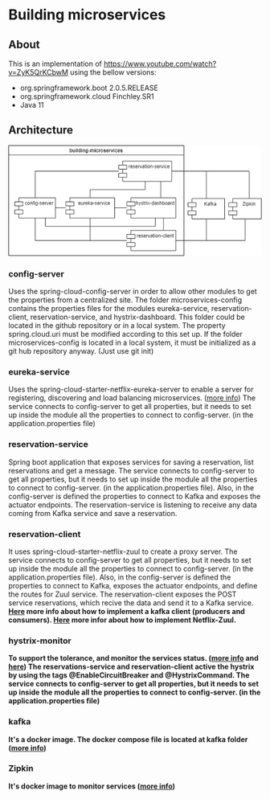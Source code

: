 # Building microservices

## About
This is an implementation of https://www.youtube.com/watch?v=ZyK5QrKCbwM using the bellow versions:
- org.springframework.boot 2.0.5.RELEASE
- org.springframework.cloud Finchley.SR1
- Java 11

## Architecture
![Building microservices architecture](https://github.com/danielcasique/building-microservices/blob/master/images/building-microservices.png?raw=true)

### config-server
Uses the spring-cloud-config-server in order to allow other modules to get the properties from a centralized site.
The folder microservices-config contains the properties files for the modules eureka-service, reservation-client, reservation-service, and hystrix-dashboard. This folder could be located in the github repository or in a local system. The property spring.cloud.uri must be modified according to this set up. If the folder microservices-config is located in a local system, it must be initialized as a git hub repository anyway. (Just use git init)

### eureka-service
Uses the spring-cloud-starter-netflix-eureka-server to enable a server for registering, discovering and load balancing microservices. ([more info](https://spring.io/guides/gs/service-registration-and-discovery/))
The service connects to config-server to get all properties, but it needs to set up inside the module all the properties to connect to config-server. (in the application.properties file)

### reservation-service
Spring boot application that exposes services for saving a reservation, list reservations and get a message. The service connects to config-server to get all properties, but it needs to set up inside the module all the properties to connect to config-server. (in the application.properties file). Also, in the config-server is defined the properties to connect to Kafka and exposes the actuator endpoints.
The reservation-service is listening to receive any data coming from Kafka service and save a reservation.

### reservation-client
It uses spring-cloud-starter-netflix-zuul to create a proxy server. The service connects to config-server to get all properties, but it needs to set up inside the module all the properties to connect to config-server. (in the application.properties file). Also, in the config-server is defined the properties to connect to Kafka, exposes the actuator endpoints, and define the routes for Zuul service. 
The reservation-client exposes the POST service reservations, which recive the data and send it to a Kafka service. <b/>
[Here](https://ricardogeek.com/microservicios-en-tiempo-real-con-kafka-y-spring-cloud/) more info about how to implement a kafka client (producers and consumers).<b/>
[Here](https://medium.com/@malindudilshan389/api-gateway-with-spring-cloud-netflix-zuul-f207905fbe2b) more infor about how to implement Netflix-Zuul.

### hystrix-monitor
To support the tolerance, and monitor the services status. ([more info](https://www.baeldung.com/spring-cloud-netflix-hystrix) and [here](https://programmer.group/simple-example-of-using-hystrix-in-spring-cloud-spring-cloud-learning-note-6.html))
The reservations-service and reservation-client active the hystrix by using the tags @EnableCircuitBreaker and @HystrixCommand.
The service connects to config-server to get all properties, but it needs to set up inside the module all the properties to connect to config-server. (in the application.properties file)

### kafka
It's a docker image. The docker compose file is located at kafka folder ([more info](https://zipkin.io/pages/quickstart.html))

### Zipkin
It's docker image to monitor services ([more info](https://zipkin.io/pages/quickstart.html))
